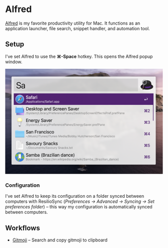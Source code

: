 # Alfred

[Alfred](https://www.alfredapp.com) is my favorite productivity utility for Mac. It functions as an application launcher, file search, snippet handler, and automation tool.

## Setup

I've set Alfred to use the **⌘-Space** hotkey. This opens the Alfred popup window.

![Popup open with app search results listed](popup.png)

### Configuration

I've set Alfred to keep its configuration on a folder synced between computers with ResilioSync (_Preferences → Advanced → Syncing → Set preferences folder_)  – this way my configuration is automatically synced between computers.

## Workflows

- [Gitmoji](https://github.com/Quilljou/alfred-gitmoji-workflow) – Search and copy gitmoji to clipboard
